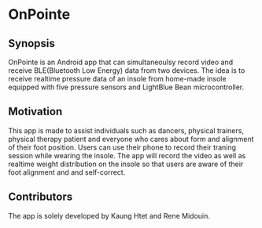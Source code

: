 # OnPointe

## Synopsis

OnPointe is an Android app that can simultaneoulsy record video and receive BLE(Bluetooth Low Energy) data from two devices.
The idea is to receive realtime pressure data of an insole from home-made insole equipped with five pressure sensors and LightBlue Bean microcontroller.


## Motivation

This app is made to assist individuals such as dancers, physical trainers, physical therapy patient and everyone who cares about form and alignment of their foot position.
Users can use their phone to record their traning session while wearing the insole. The app will record the video as well as realtime weight distribution on the insole so that
users are aware of their foot alignment and and self-correct.


## Contributors

The app is solely developed by Kaung Htet and Rene Midouin.
